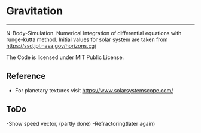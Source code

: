# Gravitation #
--------------------------------------------------------------------------------
N-Body-Simulation. Numerical Integration of differential equations with 
runge-kutta method. Initial values for solar system are taken from 
https://ssd.jpl.nasa.gov/horizons.cgi

The Code is licensed under MIT Public License.

## Reference ##
- For planetary textures visit https://www.solarsystemscope.com/

## ToDo ##
-Show speed vector, (partly done)
-Refractoring(later again)